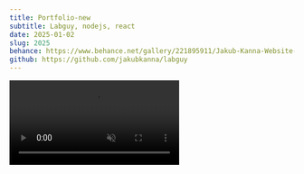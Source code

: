 ```yaml
---
title: Portfolio-new
subtitle: Labguy, nodejs, react
date: 2025-01-02
slug: 2025
behance: https://www.behance.net/gallery/221895911/Jakub-Kanna-Website-2025
github: https://github.com/jakubkanna/labguy
---
```


<video autoplay muted loop src="https://github.com/jakubkanna/portfolio/raw/refs/heads/main/public/jk-2025/jakubkanna.com_2025_showcase-hd.mp4"></video>
